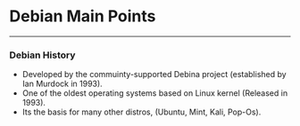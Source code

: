 # Debian Main Points
----
### Debian History  
- Developed by the commuinty-supported Debina project (established by Ian Murdock in 1993).
- One of the oldest operating systems based on Linux kernel (Released in 1993).
- Its the basis for many other distros, (Ubuntu, Mint, Kali, Pop-Os).
